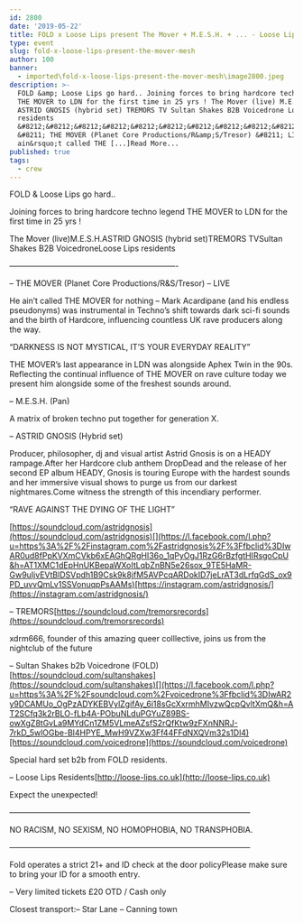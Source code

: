 ```yaml
---
id: 2800
date: '2019-05-22'
title: FOLD x Loose Lips present The Mover + M.E.S.H. + ... - Loose Lips
type: event
slug: fold-x-loose-lips-present-the-mover-mesh
author: 100
banner:
  - imported\fold-x-loose-lips-present-the-mover-mesh\image2800.jpeg
description: >-
  FOLD &amp; Loose Lips go hard.. Joining forces to bring hardcore techno legend
  THE MOVER to LDN for the first time in 25 yrs ! The Mover (live) M.E.S.H.
  ASTRID GNOSIS (hybrid set) TREMORS TV Sultan Shakes B2B Voicedrone Loose Lips
  residents
  &#8212;&#8212;&#8212;&#8212;&#8212;&#8212;&#8212;&#8212;&#8212;&#8212;&#8212;&#8212;&#8212;&#8212;&#8212;&#8212;&#8212;&#8212;&#8212;&#8212;&#8212;-
  &#8211; THE MOVER (Planet Core Productions/R&amp;S/Tresor) &#8211; LIVE He
  ain&rsquo;t called THE [...]Read More...
published: true
tags:
  - crew
---
```

FOLD & Loose Lips go hard..

Joining forces to bring hardcore techno legend THE MOVER to LDN for the first time in 25 yrs !

The Mover (live)M.E.S.H.ASTRID GNOSIS (hybrid set)TREMORS TVSultan Shakes B2B VoicedroneLoose Lips residents

—————————————————————-

– THE MOVER (Planet Core Productions/R&S/Tresor) – LIVE

He ain’t called THE MOVER for nothing – Mark Acardipane (and his endless pseudonyms) was instrumental in Techno’s shift towards dark sci-fi sounds and the birth of Hardcore, influencing countless UK rave producers along the way.

“DARKNESS IS NOT MYSTICAL, IT’S YOUR EVERYDAY REALITY”

THE MOVER’s last appearance in LDN was alongside Aphex Twin in the 90s. Reflecting the continual influence of THE MOVER on rave culture today we present him alongside some of the freshest sounds around.

– M.E.S.H. (Pan)

A matrix of broken techno put together for generation X.

– ASTRID GNOSIS (Hybrid set)

Producer, philosopher, dj and visual artist Astrid Gnosis is on a HEADY rampage.After her Hardcore club anthem DropDead and the release of her second EP album HEADY, Gnosis is touring Europe with the hardest sounds and her immersive visual shows to purge us from our darkest nightmares.Come witness the strength of this incendiary performer.

“RAVE AGAINST THE DYING OF THE LIGHT”

[](https://l.facebook.com/l.php?u=https%3A%2F%2Fsoundcloud.com%2Fastridgnosis%3Ffbclid%3DIwAR0FLG8XAt56n3KYD9-jNUai4OMi4QKDz3c_HR4baILNdgnna0DyuHCypig&h=AT0uksiet_JCo3xvrpPbp2fCXTzn_iZ-mkj2VYvQeVaqcVIu-95c6tJosrJa99y7_E4p327mXA9JXKlcuoCWrYhzdst3wvtl7gXm04fsGrrt7eaBcrlJK0vck30l8LL-F-a3ies)[https://soundcloud.com/astridgnosis](https://soundcloud.com/astridgnosis)[](https://l.facebook.com/l.php?u=https%3A%2F%2Finstagram.com%2Fastridgnosis%2F%3Ffbclid%3DIwAR0ud8fPpKVXmCVkb6xEAGhQRgHI36o_1qPyOgJ1RzG6rBzfgtHIRsgoCpU&h=AT1XMC1dEpHnUKBepaWXoItLqbZnBN5e26sox_9TE5HaMR-Gw9uIjvEVtBlDSVpdh1B9Csk9k8jfM5AVPcqARDokID7jeLrAT3dLrfqGdS_ox9PD_uvvQmLv1SSVonuqpPsAAMs)[https://instagram.com/astridgnosis/](https://instagram.com/astridgnosis/)

– TREMORS[](https://soundcloud.com/tremorsrecords?fbclid=IwAR0Y-11sGf9tSlN0kJ_DZNOVRj1nbl6rs6ENFAV9a-YhkfUDGHBwYQU78oU)[https://soundcloud.com/tremorsrecords](https://soundcloud.com/tremorsrecords)

xdrm666, founder of this amazing queer colllective, joins us from the nightclub of the future

– Sultan Shakes b2b Voicedrone (FOLD)[](https://l.facebook.com/l.php?u=https%3A%2F%2Fsoundcloud.com%2Fsultanshakes%3Ffbclid%3DIwAR2EMT6DxL9G-nocNFO4TVSzm3cM_-XlHFism-EeTRFTkD-fe4KqFiEGarU&h=AT2GAul1HkGY2Sq1oQJKhXf5JFCSu2qK4X9TB7SRpdvfQvY94AoCC2W0r38sJYibL6EPlnar4j8zQtXVdT9DaVpdzXG5doBQAZMVpbPrsK69iBQimFve0EHX1lGyKyQ5JRNE59Y)[https://soundcloud.com/sultanshakes](https://soundcloud.com/sultanshakes)[](https://l.facebook.com/l.php?u=https%3A%2F%2Fsoundcloud.com%2Fvoicedrone%3Ffbclid%3DIwAR2y9DCAMUo_OgPzADYKEBVylZgifAy_6i18sGcXxrmhMIvzwQcpQvltXmQ&h=AT2SCfq3k2rBLO-fLb4A-PObuNLduPGYuZ89BS-owXgZ8tGvLa9MYdCn1ZM5VLmeAZsfS2rQfKtw9zFXnNNRJ-7rkD_5wlOGbe-Bl4HPYE_MwH9VZXw3Ff44FFdNXQVm32s1Dl4)[https://soundcloud.com/voicedrone](https://soundcloud.com/voicedrone)

Special hard set b2b from FOLD residents.

– Loose Lips Residents[](https://l.facebook.com/l.php?u=http%3A%2F%2Floose-lips.co.uk%2F%3Ffbclid%3DIwAR0FLG8XAt56n3KYD9-jNUai4OMi4QKDz3c_HR4baILNdgnna0DyuHCypig&h=AT1XBwhK0UjN_faIsqQgibAx7xOSr6fMggk7VbWQ4HZUK5iOaMKD42ZoHJV9sXYqsV1AikmYeEmMeIp9_BtnbPVKZ-hwiYtgzmJzv-UAvplRfRdbYLR1ZzJMc8ZdUGDv64se48E)[http://loose-lips.co.uk](http://loose-lips.co.uk)

Expect the unexpected!

——————————————————————————————–

NO RACISM, NO SEXISM, NO HOMOPHOBIA, NO TRANSPHOBIA.

——————————————————————————————–

Fold operates a strict 21+ and ID check at the door policyPlease make sure to bring your ID for a smooth entry.

– Very limited tickets £20 OTD / Cash only 

Closest transport:– Star Lane – Canning town